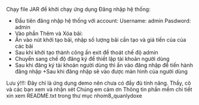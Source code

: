 Chạy file JAR để khởi chạy ứng dụng
Đăng nhập hệ thống:
  + Đầu tiên đăng nhập hệ thống với account:
      Username: admin
      Pasdword: admin
  + Vào phần Thêm và Xóa bãi:
  + Ấn vào nút khởi tạo bãi, nhập số lượng bãi cần tạo và giá tiền của của các bãi
  + Sau khi khởi tạo thành công ấn exit để thoát chế độ admin
  + Chuyển sang chế độ đăng ký để thiết lập tài khoản người dùng
  + Sau khi đăng ký tài khoản người dùng thì ấn vào đăng nhập để tiến hành đăng nhập
  +Sau khi đăng nhập sẽ vào được màn hình của người dùng

Lưu ý!!!: Đây chỉ là ứng dụng demo nên chưa có đầy đủ tính năng. Thầy, cô và các bạn xem và nhận xét
          Chúng em cảm ơn 
          Thông tin phần mềm chi tiết xin xem README.txt trong thư mục nhom8_quanlydoxe
